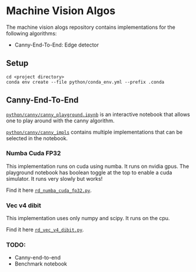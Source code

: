 # Machine Vision Algos

The machine vision alogs repository contains implementations for the following algorithms:

* Canny-End-To-End: Edge detector

## Setup

```shell
cd <project directory>
conda env create --file python/conda_env.yml --prefix .conda
```

## Canny-End-To-End

[`python/canny/canny_playground.ipynb`](python/canny/canny_playground.ipynb) is an interactive notebook that allows one to play around with the canny algorithm.

[`python/canny/canny_impls`](python/canny/canny_impls) contains multiple implementations that can be selected in the notebook.

### Numba Cuda FP32

This implementation runs on cuda using numba.
It runs on nvidia gpus.
The playground notebook has boolean toggle at the top to enable a cuda simulator.
It runs very slowly but works!

Find it here [`rd_numba_cuda_fp32.py`](python/canny/canny_impls/rd_numba_cuda_fp32.py).

### Vec v4 dibit

This implementation uses only numpy and scipy.
It runs on the cpu.

Find it here [`rd_vec_v4_dibit.py`](python/canny/canny_impls/rd_vec_v4_dibit.py).

### TODO:

* Canny-end-to-end
* Benchmark notebook
